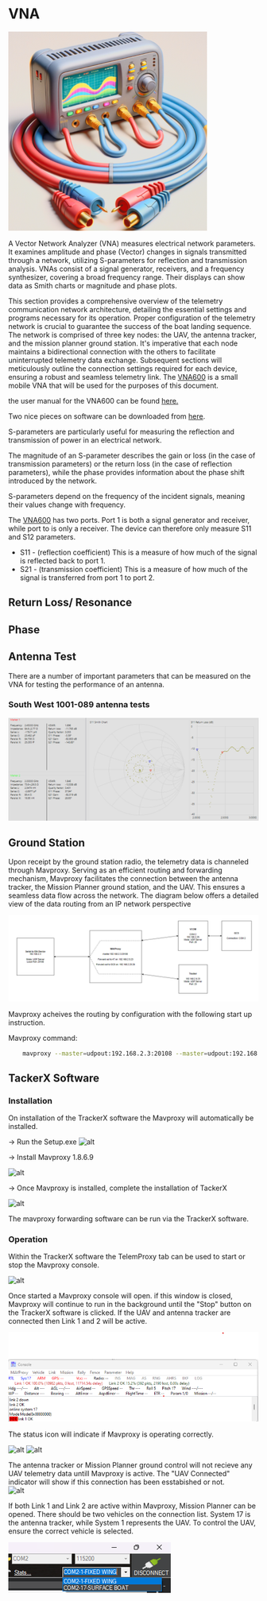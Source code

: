 

# VNA
<img src="uploads/images/Cartoon_VNA.png" alt="Cartoon VNA" width="400"/>

A Vector Network Analyzer (VNA) measures electrical network parameters. It examines amplitude and phase (Vector) changes in signals transmitted through a network, utilizing S-parameters for reflection and transmission analysis. VNAs consist of a signal generator, receivers, and a frequency synthesizer, covering a broad frequency range. Their displays can show data as Smith charts or magnitude and phase plots.

This section provides a comprehensive overview of the telemetry communication network architecture, detailing the essential settings and programs necessary for its operation. Proper configuration of the telemetry network is crucial to guarantee the success of the boat landing sequence. The network is comprised of three key nodes: the UAV, the antenna tracker, and the mission planner ground station. It's imperative that each node maintains a bidirectional connection with the others to facilitate uninterrupted telemetry data exchange. Subsequent sections will meticulously outline the connection settings required for each device, ensuring a robust and seamless telemetry link.
 The [VNA600](https://nanorfe.com/vna6000.html) is a small mobile VNA that will be used for the purposes of this document.


 the user manual for the VNA600 can be found [here.](https://nanorfe.com/downloads/vna6000_manual.pdf)

 Two nice pieces on software can be downloaded from [here](https://nanorfe.com/nanovna-v2-software.html).


S-parameters are particularly useful for measuring the reflection and transmission of power in an electrical network.

The magnitude of an S-parameter describes the gain or loss (in the case of transmission parameters) or the return loss (in the case of reflection parameters), while the phase provides information about the phase shift introduced by the network.

S-parameters depend on the frequency of the incident signals, meaning their values change with frequency. 

The [VNA600](https://nanorfe.com/vna6000.html) has two ports. Port 1 is both a signal generator and receiver, while port to is only a receiver. The device can therefore only measure S11 and S12 parameters.

* S11 - (reflection coefficient) This is a measure of how much of the signal is reflected back to port 1.
* S21 - (transmission coefficient) This is a measure of how much of the signal is transferred from port 1 to port 2.
 

## Return Loss/ Resonance


## Phase

## Antenna Test


There are a number of important parameters that can be measured on the VNA for testing the performance of an antenna. 

### South West 1001-089 antenna tests

<img src="uploads/images/SW 1001-089.png" alt="Cartoon VNA" width="900"/>




## Ground Station

Upon receipt by the ground station radio, the telemetry data is channeled through Mavproxy. Serving as an efficient routing and forwarding mechanism, Mavproxy facilitates the connection between the antenna tracker, the Mission Planner ground station, and the UAV. This ensures a seamless data flow across the network. The diagram below offers a detailed view of the data routing from an IP network perspective

![alt](uploads/images/IP%20Connection.png)

Mavproxy acheives the routing by configuration with the following start up instruction.

Mavproxy command:


```bash
    mavproxy --master=udpout:192.168.2.3:20108 --master=udpout:192.168.2.5:23 --out=udpout:192.168.2.5:23 --out=udpout:192.168.2.25:26
```


## TackerX Software
### Installation

On installation of the TrackerX software the Mavproxy will automatically be installed.

-> Run the Setup.exe
![alt](uploads/images/TrackerX_Install1.png)


-> Install Mavproxy 1.8.6.9

![alt](uploads/images/TrackerX_Install2.png)

-> Once Mavproxy is installed, complete the installation of TackerX

![alt](uploads/images/TrackerX_Install5.png)



The mavproxy forwarding software can be run via the TrackerX software. 

### Operation

Within the TrackerX software the TelemProxy tab can be used to start or stop the Mavproxy console. 

![alt](uploads/images/TelemProxy.png)

Once started a Mavproxy console will open. if this window is closed, Mavproxy will continue to run in the background until the "Stop" button on the TrackerX software is clicked. If the UAV and antenna tracker are connected then Link 1 and 2 will be active.

![alt](uploads/images/Mavproxy.png)

The status icon will indicate if Mavproxy is operating correctly.


![alt](uploads/images/statusC.png)
![alt](uploads/images/statusD.png)


The antenna tracker or Mission Planner ground control will not recieve any UAV telemetry data untill Mavproxy is active. The "UAV Connected" indicator will show if this connection has been esstabished or not.  
![alt](uploads/images/UAV%20connected.png)


If both Link 1 and Link 2 are active within Mavproxy, Mission Planner can be opened. There should be two vehicles on the connection list. System 17 is the antenna tracker, while System 1 represents the UAV. To control the UAV, ensure the correct vehicle is selected.

![alt](uploads/images/MP_con.png)

